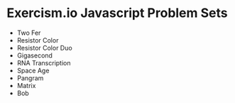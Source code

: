 # Exercism.io Javascript Problem Sets

* Two Fer
* Resistor Color
* Resistor Color Duo
* Gigasecond
* RNA Transcription
* Space Age
* Pangram
* Matrix
* Bob